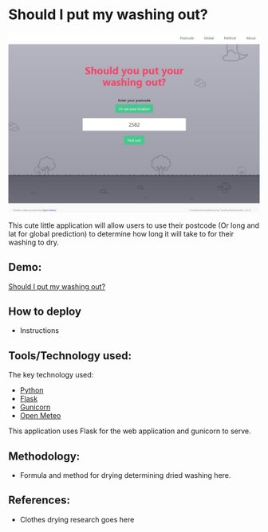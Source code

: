 # Should I put my washing out?

![Screenshot demonstrating the weather app](screenshots/AppScreenshot.JPG)

This cute little application will allow users to use their postcode (Or long and lat for global prediction) to determine how long it will take to for their washing to dry.

## Demo:

[Should I put my washing out?](https://weather.tbwebapp.com)

## How to deploy

- Instructions

## Tools/Technology used:

The key technology used:

- [Python](https://www.python.org/)
- [Flask](https://flask.palletsprojects.com/en/2.3.x/)
- [Gunicorn](https://gunicorn.org/)
- [Open Meteo](https://open-meteo.com/)

This application uses Flask for the web application and gunicorn to serve.

## Methodology:

- Formula and method for drying determining dried washing here.

## References:

- Clothes drying research goes here
